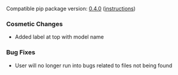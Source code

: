 <!--- https://github.com/mgroth0/deephy/releases -->

[//]: # (VERSION:1.10.2)


Compatible pip package version: [0.4.0](https://pypi.org/project/deephy/0.4.0/) ([instructions](https://colab.research.google.com/drive/1PNiGD26uBsktq64fqPg76yoN-ruixavj))


[//]: # (### New Features)

### Cosmetic Changes
- Added label at top with model name

### Bug Fixes
- User will no longer run into bugs related to files not being found

[//]: # (### Notes)
[//]: # (### Todo)

